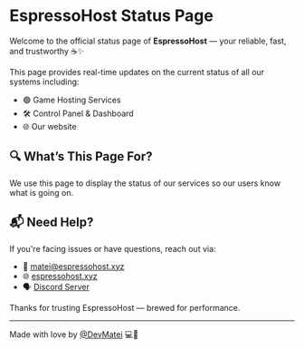 # EspressoHost Status Page

Welcome to the official status page of **EspressoHost** — your reliable, fast, and trustworthy ☕✨

This page provides real-time updates on the current status of all our systems including:

- 🟢 Game Hosting Services
- 🛠️ Control Panel & Dashboard
- 🌐 Our website


## 🔍 What’s This Page For?

We use this page to display the status of our services so our users know what is going on.


## 📬 Need Help?

If you're facing issues or have questions, reach out via:
- 📧 [matei@espressohost.xyz](mailto:matei@espressohost.xyz)
- 🌐 [espressohost.xyz](https://espressohost.xyz)
- 🗣 [Discord Server](https://discord.gg/M78RXaw7na)

Thanks for trusting EspressoHost — brewed for performance.

---

Made with love by [@DevMatei](https://github.com/devmatei) 💻💖
